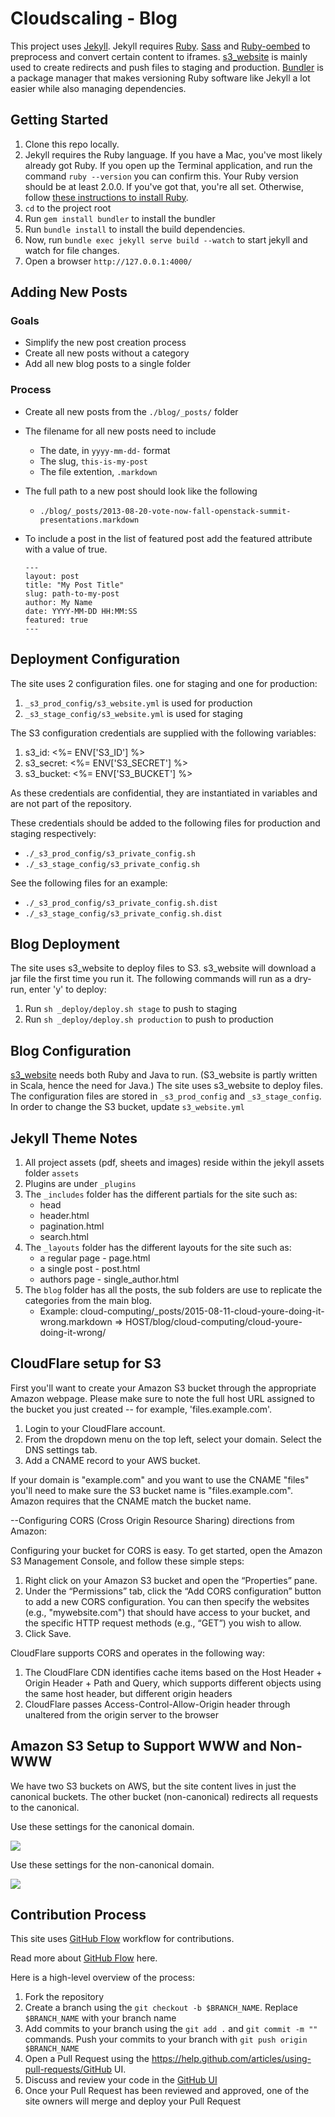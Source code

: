 Cloudscaling - Blog
===================

This project uses [Jekyll](http://jekyllrb.com/docs/installation/). Jekyll requires [Ruby](https://www.ruby-lang.org/en/downloads/). [Sass](http://sass-lang.com) and [Ruby-oembed](https://github.com/judofyr/ruby-oembed) to preprocess and convert certain content to iframes. [s3_website](https://github.com/laurilehmijoki/s3_website) is mainly used to create redirects and push files to staging and production. [Bundler](http://bundler.io/) is a package manager that makes versioning Ruby software like Jekyll a lot easier while also managing dependencies.

Getting Started
---------------

1. Clone this repo locally.
2. Jekyll requires the Ruby language. If you have a Mac, you've most likely already got Ruby. If you open up the Terminal application, and run the command `ruby --version` you can confirm this. Your Ruby version should be at least 2.0.0. If you've got that, you're all set. Otherwise, follow [these instructions to install Ruby](https://www.ruby-lang.org/en/downloads/).
3. `cd` to the project root
4. Run `gem install bundler` to install the bundler
5. Run `bundle install` to install the build dependencies.
6. Now, run `bundle exec jekyll serve build --watch` to start jekyll and watch for file changes.
7. Open a browser `http://127.0.0.1:4000/`

Adding New Posts
----------------

### Goals

  - Simplify the new post creation process
  - Create all new posts without a category
  - Add all new blog posts to a single folder

### Process

  - Create all new posts from the `./blog/_posts/` folder
  - The filename for all new posts need to include
    + The date, in `yyyy-mm-dd-` format
    + The slug, `this-is-my-post`
    + The file extention, `.markdown`
  - The full path to a new post should look like the following
    + `./blog/_posts/2013-08-20-vote-now-fall-openstack-summit-presentations.markdown`
  - To include a post in the list of featured post add the featured attribute with a value of true.
 
	```
	---
	layout: post
	title: "My Post Title"
	slug: path-to-my-post
	author: My Name
	date: YYYY-MM-DD HH:MM:SS
	featured: true
	---
	```

Deployment Configuration
------------------------
The site uses 2 configuration files. one for staging and one for production:

1. `_s3_prod_config/s3_website.yml` is used for production
2. `_s3_stage_config/s3_website.yml` is used for staging

The S3 configuration credentials are supplied with the following variables:

1. s3_id: <%= ENV['S3_ID'] %>
2. s3_secret: <%= ENV['S3_SECRET'] %>
3. s3_bucket: <%= ENV['S3_BUCKET'] %>

As these credentials are confidential, they are instantiated in variables and are not part of the repository.

These credentials should be added to the following files for production and staging respectively:

  - `./_s3_prod_config/s3_private_config.sh`
  - `./_s3_stage_config/s3_private_config.sh`

See the following files for an example:

  - `./_s3_prod_config/s3_private_config.sh.dist`
  - `./_s3_stage_config/s3_private_config.sh.dist`

Blog Deployment
---------------

The site uses s3_website to deploy files to S3.
s3_website will download a jar file the first time you run it.
The following commands will run as a dry-run, enter 'y' to deploy:

1. Run `sh _deploy/deploy.sh stage` to push to staging
2. Run `sh _deploy/deploy.sh production` to push to production

Blog Configuration
------------------

[s3_website](https://github.com/laurilehmijoki/s3_website) needs both Ruby and Java to run. (S3_website is partly written in Scala, hence the need for Java.) The site uses s3_website to deploy files.
The configuration files are stored in `_s3_prod_config` and `_s3_stage_config`. 
In order to change the S3 bucket, update `s3_website.yml` 

Jekyll Theme Notes
------------------

1. All project assets (pdf, sheets and images) reside within the jekyll assets folder `assets`
2. Plugins are under `_plugins`
3. The `_includes` folder has the different partials for the site such as:
    - head
    - header.html
    - pagination.html
    - search.html
4. The `_layouts` folder has the different layouts for the site such as:
    - a regular page - page.html
    - a single post - post.html
    - authors page - single_author.html
5. The `blog` folder has all the posts, the sub folders are use to replicate the categories from the main blog.
    - Example: cloud-computing/_posts/2015-08-11-cloud-youre-doing-it-wrong.markdown => HOST/blog/cloud-computing/cloud-youre-doing-it-wrong/

CloudFlare setup for S3
-----------------------
First you'll want to create your Amazon S3 bucket through the appropriate Amazon webpage.  Please make sure to note the full host URL assigned to the bucket you just created -- for example,  'files.example.com'.

1. Login to your CloudFlare account.
2. From the dropdown menu on the top left, select your domain.
 Select the DNS settings tab.
3. Add a CNAME record to your AWS bucket.

If your domain is "example.com" and you want to use the CNAME "files"  you'll need to make sure the S3 bucket name is "files.example.com". Amazon requires that the CNAME match the bucket name.

--Configuring CORS (Cross Origin Resource Sharing) directions from Amazon:

Configuring your bucket for CORS is easy. To get started, open the Amazon S3 Management Console, and follow these simple steps:
1. Right click on your Amazon S3 bucket and open the “Properties” pane.
2. Under the “Permissions” tab, click the “Add CORS configuration” button to add a new CORS configuration. You can then specify the websites (e.g., "mywebsite.com") that should have access to your bucket, and the specific HTTP request methods (e.g., “GET”) you wish to allow.
3. Click Save.

CloudFlare supports CORS and operates in the following way:

1. The CloudFlare CDN identifies cache items based on the Host Header + Origin Header +  Path and Query, which supports different objects using the same host header, but different origin headers
2. CloudFlare passes Access-Control-Allow-Origin header through unaltered from the origin server to the browser

Amazon S3 Setup to Support WWW and Non-WWW
------------------------------------------

We have two S3 buckets on AWS, but the site content lives in just the canonical buckets. The other bucket (non-canonical) redirects all requests to the canonical. 

Use these settings for the canonical domain.

![](assets/readme/s3-setup-1.png)

Use these settings for the non-canonical domain.

![](assets/readme/s3-setup-2.png)

Contribution Process
--------------------

This site uses [GitHub Flow](https://guides.github.com/introduction/flow/) workflow for contributions.

Read more about [GitHub Flow](https://guides.github.com/introduction/flow/) here.

Here is a high-level overview of the process:

  1. Fork the repository
  2. Create a branch using the `git checkout -b $BRANCH_NAME`. Replace `$BRANCH_NAME` with your branch name
  3. Add commits to your branch using the `git add .` and `git commit -m ""` commands. Push your commits to your branch with `git push origin $BRANCH_NAME`
  4. Open a Pull Request using the https://help.github.com/articles/using-pull-requests/GitHub UI.
  5. Discuss and review your code in the [GitHub UI](https://help.github.com/articles/using-pull-requests/)
  6. Once your Pull Request has been reviewed and approved, one of the site owners will merge and deploy your Pull Request
